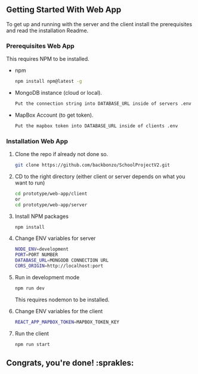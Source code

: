 <!-- GETTING STARTED WEBAPP -->
## Getting Started With Web App

To get up and running with the server and the client install the prerequisites and read the installation Readme.

### Prerequisites Web App

This requires NPM to be installed.
* npm
  ```sh
  npm install npm@latest -g
  ```
* MongoDB instance (cloud or local).
  ```sh
  Put the connection string into DATABASE_URL inside of servers .env
  ```
* MapBox Account (to get token).
  ```sh
  Put the mapbox token into DATABASE_URL inside of clients .env
  ```

### Installation Web App

1. Clone the repo if already not done so.
   ```sh
   git clone https://github.com/backbonzo/SchoolProjectV2.git
   ```
2. CD to the right directory (either client or server depends on what you want to run)
   ```sh
   cd prototype/web-app/client
   or
   cd prototype/web-app/server
   ```
   
3. Install NPM packages
   ```sh
   npm install
   ```
   
5. Change ENV variables for server
   ```sh
   NODE_ENV=development
   PORT=PORT NUMBER
   DATABASE_URL=MONGODB CONNECTION URL
   CORS_ORIGIN=http://localhost:port
   ```
   
6. Run in development mode
   ```sh
   npm run dev
   ```
   This requires nodemon to be installed.
   
7. Change ENV variables for the client
   ```sh
   REACT_APP_MAPBOX_TOKEN=MAPBOX_TOKEN_KEY
   ```

8. Run the client
   ```sh
   npm run start
   ```

 ## Congrats, you're done! :sprakles: